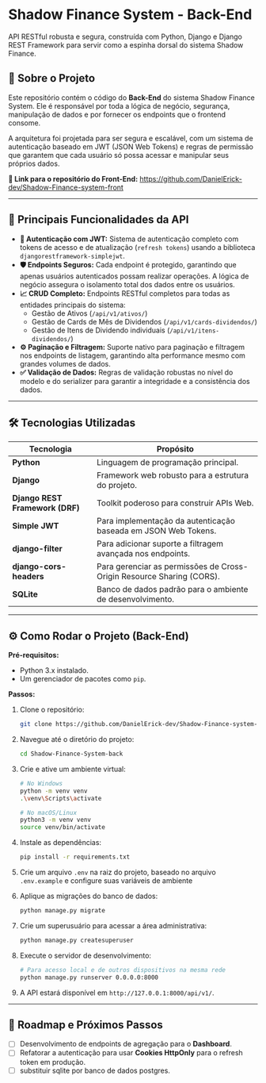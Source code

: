 # Shadow Finance System - Back-End

API RESTful robusta e segura, construída com Python, Django e Django REST Framework para servir como a espinha dorsal do sistema Shadow Finance.

## 🚀 Sobre o Projeto

Este repositório contém o código do **Back-End** do sistema Shadow Finance System. Ele é responsável por toda a lógica de negócio, segurança, manipulação de dados e por fornecer os endpoints que o frontend consome.

A arquitetura foi projetada para ser segura e escalável, com um sistema de autenticação baseado em JWT (JSON Web Tokens) e regras de permissão que garantem que cada usuário só possa acessar e manipular seus próprios dados.

**🔗 Link para o repositório do Front-End:** https://github.com/DanielErick-dev/Shadow-Finance-system-front

---

## 🌟 Principais Funcionalidades da API

- **🔐 Autenticação com JWT:** Sistema de autenticação completo com tokens de acesso e de atualização (`refresh tokens`) usando a biblioteca `djangorestframework-simplejwt`.
- **🛡️ Endpoints Seguros:** Cada endpoint é protegido, garantindo que apenas usuários autenticados possam realizar operações. A lógica de negócio assegura o isolamento total dos dados entre os usuários.
- **📈 CRUD Completo:** Endpoints RESTful completos para todas as entidades principais do sistema:
    - Gestão de Ativos (`/api/v1/ativos/`)
    - Gestão de Cards de Mês de Dividendos (`/api/v1/cards-dividendos/`)
    - Gestão de Itens de Dividendo individuais (`/api/v1/itens-dividendos/`)
- **⚙️ Paginação e Filtragem:** Suporte nativo para paginação e filtragem nos endpoints de listagem, garantindo alta performance mesmo com grandes volumes de dados.
- **✅ Validação de Dados:** Regras de validação robustas no nível do modelo e do serializer para garantir a integridade e a consistência dos dados.

---

## 🛠️ Tecnologias Utilizadas

| Tecnologia | Propósito |
|---|---|
| **Python** | Linguagem de programação principal. |
| **Django** | Framework web robusto para a estrutura do projeto. |
| **Django REST Framework (DRF)** | Toolkit poderoso para construir APIs Web. |
| **Simple JWT** | Para implementação da autenticação baseada em JSON Web Tokens. |
| **django-filter** | Para adicionar suporte a filtragem avançada nos endpoints. |
| **django-cors-headers** | Para gerenciar as permissões de Cross-Origin Resource Sharing (CORS). |
| **SQLite** | Banco de dados padrão para o ambiente de desenvolvimento. |

---

## ⚙️ Como Rodar o Projeto (Back-End)

**Pré-requisitos:**
- Python 3.x instalado.
- Um gerenciador de pacotes como `pip`.

**Passos:**
1.  Clone o repositório:
    ```bash
    git clone https://github.com/DanielErick-dev/Shadow-Finance-system-back.git
    ```
2.  Navegue até o diretório do projeto:
    ```bash
    cd Shadow-Finance-System-back
    ```
3.  Crie e ative um ambiente virtual:
    ```bash
    # No Windows
    python -m venv venv
    .\venv\Scripts\activate

    # No macOS/Linux
    python3 -m venv venv
    source venv/bin/activate
    ```
4.  Instale as dependências:
    ```bash
    pip install -r requirements.txt
    ```
5.  Crie um arquivo `.env` na raiz do projeto, baseado no arquivo `.env.example` e configure suas variáveis de ambiente

6.  Aplique as migrações do banco de dados:
    ```bash
    python manage.py migrate
    ```
7.  Crie um superusuário para acessar a área administrativa:
    ```bash
    python manage.py createsuperuser
    ```
8.  Execute o servidor de desenvolvimento:
    ```bash
    # Para acesso local e de outros dispositivos na mesma rede
    python manage.py runserver 0.0.0.0:8000
    ```
9.  A API estará disponível em `http://127.0.0.1:8000/api/v1/`.

---

## 📝 Roadmap e Próximos Passos
- [ ] Desenvolvimento de endpoints de agregação para o **Dashboard**.
- [ ] Refatorar a autenticação para usar **Cookies HttpOnly** para o refresh token em produção.
- [ ] substituir sqlite por banco de dados postgres.
